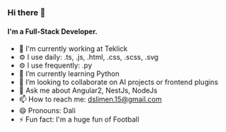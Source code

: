 ### Hi there 👋

#### I'm a Full-Stack Developer.

- 🔭 I'm currently working at Teklick
- :gear: I use daily: .ts, .js, .html, .css, .scss, .svg
- :gear: I use frequently: .py
- 🌱 I’m currently learning Python
- 👯 I’m looking to collaborate on AI projects or frontend plugins
- 💬 Ask me about Angular2, NestJs, NodeJs
- 📫 How to reach me: dslimen.15@gmail.com
- 😄 Pronouns: Dali
- ⚡ Fun fact: I'm a huge fun of Football

<!--
**BenSlimenMohamedAli/BenSlimenMohamedAli** is a ✨ _special_ ✨ repository because its `README.md` (this file) appears on your GitHub profile.

Here are some ideas to get you started:

- 🔭 I’m currently working on ...
- 🌱 I’m currently learning ...
- 👯 I’m looking to collaborate on ...
- 🤔 I’m looking for help with ...
- 💬 Ask me about ...
- 📫 How to reach me: ...
- 😄 Pronouns: ...
- ⚡ Fun fact: ...
-->
